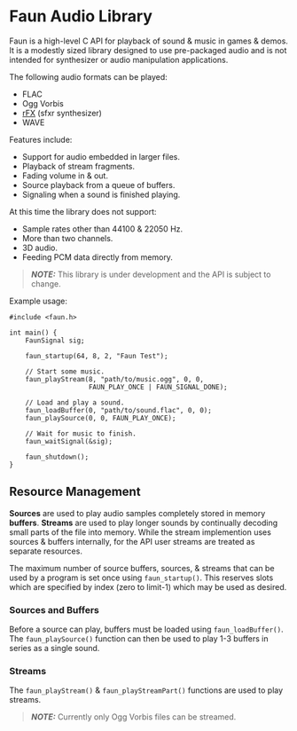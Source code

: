 Faun Audio Library
==================

Faun is a high-level C API for playback of sound & music in games & demos.
It is a modestly sized library designed to use pre-packaged audio and is not
intended for synthesizer or audio manipulation applications.

The following audio formats can be played:
  - FLAC
  - Ogg Vorbis
  - [rFX][] (sfxr synthesizer)
  - WAVE

Features include:
  - Support for audio embedded in larger files.
  - Playback of stream fragments.
  - Fading volume in & out.
  - Source playback from a queue of buffers.
  - Signaling when a sound is finished playing.

At this time the library does not support:
  - Sample rates other than 44100 & 22050 Hz.
  - More than two channels.
  - 3D audio.
  - Feeding PCM data directly from memory.

> _**NOTE:**_ This library is under development and the API is subject to
> change.

Example usage:

    #include <faun.h>

    int main() {
        FaunSignal sig;

        faun_startup(64, 8, 2, "Faun Test");

        // Start some music.
        faun_playStream(8, "path/to/music.ogg", 0, 0,
                        FAUN_PLAY_ONCE | FAUN_SIGNAL_DONE);

        // Load and play a sound.
        faun_loadBuffer(0, "path/to/sound.flac", 0, 0);
        faun_playSource(0, 0, FAUN_PLAY_ONCE);

        // Wait for music to finish.
        faun_waitSignal(&sig);

        faun_shutdown();
    }

Resource Management
-------------------

**Sources** are used to play audio samples completely stored in memory
**buffers**.  **Streams** are used to play longer sounds by continually
decoding small parts of the file into memory.  While the stream implemention
uses sources & buffers internally, for the API user streams are treated as
separate resources.

The maximum number of source buffers, sources, & streams that can be used by
a program is set once using `faun_startup()`.  This reserves slots which are
specified by index (zero to limit-1) which may be used as desired.

### Sources and Buffers

Before a source can play, buffers must be loaded using `faun_loadBuffer()`.
The `faun_playSource()` function can then be used to play 1-3 buffers in series
as a single sound.

### Streams

The `faun_playStream()` & `faun_playStreamPart()` functions are used to play
streams.

> _**NOTE:**_ Currently only Ogg Vorbis files can be streamed.


[rFX]: https://raylibtech.itch.io/rfxgen
